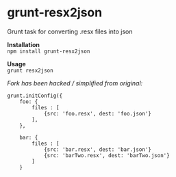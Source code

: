 grunt-resx2json
==============

Grunt task for converting .resx files into json

**Installation**  
`npm install grunt-resx2json`  
  
**Usage**  
`grunt resx2json`  

*Fork has been hacked / simplified from original:*

	grunt.initConfig({
		foo: {
			files : [
	    		{src: 'foo.resx', dest: 'foo.json'}
	    	],
	    },

	  	bar: {
	    	files : [
	    		{src: 'bar.resx', dest: 'bar.json'}
	    		{src: 'barTwo.resx', dest: 'barTwo.json'}
	    	]
	  	}